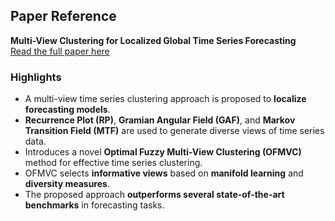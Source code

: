 ## Paper Reference

**Multi-View Clustering for Localized Global Time Series Forecasting**  
[Read the full paper here](https://www.sciencedirect.com/science/article/abs/pii/S0925231225018557?via%3Dihub)

### Highlights
- A multi-view time series clustering approach is proposed to **localize forecasting models**.
- **Recurrence Plot (RP)**, **Gramian Angular Field (GAF)**, and **Markov Transition Field (MTF)** are used to generate diverse views of time series data.
- Introduces a novel **Optimal Fuzzy Multi-View Clustering (OFMVC)** method for effective time series clustering.
- OFMVC selects **informative views** based on **manifold learning** and **diversity measures**.
- The proposed approach **outperforms several state-of-the-art benchmarks** in forecasting tasks.
